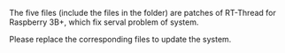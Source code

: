 The five files (include the files in the folder) are patches of RT-Thread for Raspberry 3B+, which fix serval problem of system.

Please replace the corresponding files to update the system.
